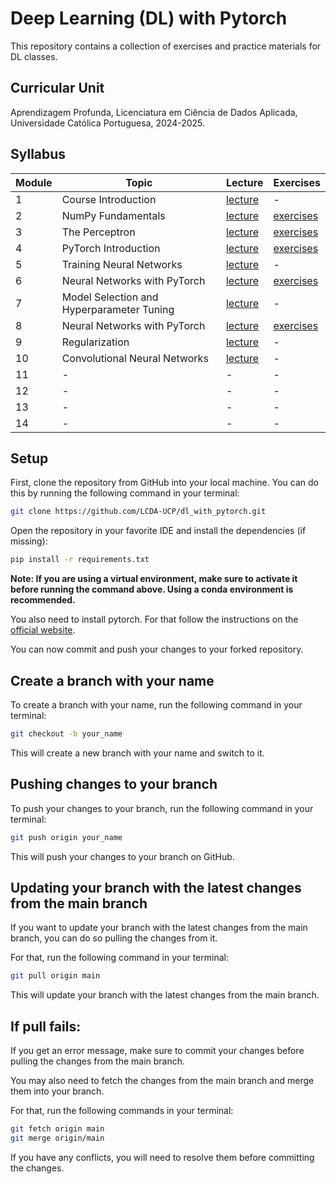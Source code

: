 # Deep Learning (DL) with Pytorch


This repository contains a collection of exercises and practice materials for DL classes.

## Curricular Unit
Aprendizagem Profunda, Licenciatura em Ciência de Dados Aplicada, Universidade Católica Portuguesa, 2024-2025.

## Syllabus

| **Module** | **Topic**                                 | **Lecture**                          | **Exercises**                        |
|------------|-------------------------------------------|--------------------------------------|--------------------------------------|
| 1          | Course Introduction                       | [lecture](lectures/DL-Session01.pdf) | -                                    |
| 2          | NumPy Fundamentals                        | [lecture](lectures/DL-Session02.pdf) | [exercises](exercises/session02)     |
| 3          | The Perceptron                            | [lecture](lectures/DL-Session03.pdf) | [exercises](exercises/session03)     |
| 4          | PyTorch Introduction                      | [lecture](lectures/DL-Session04.pdf) | [exercises](exercises/session04)     |
| 5          | Training Neural Networks                  | [lecture](lectures/DL-Session05.pdf) | -                                    |
| 6          | Neural Networks with PyTorch              | [lecture](lectures/DL-Session06.pdf) | [exercises](exercises/session06-08)  |
| 7          | Model Selection and Hyperparameter Tuning | [lecture](lectures/DL-Session07.pdf) | -                                    |
| 8          | Neural Networks with PyTorch              | [lecture](lectures/DL-Session08.pdf) | [exercises](exercises/session06-08)  |
| 9          | Regularization                            | [lecture](lectures/DL-Session09.pdf) | -                                    |
| 10         | Convolutional Neural Networks             | [lecture](lectures/DL-Session10.pdf) | -                                    |
| 11         | -                                         | -                                    | -                                    |
| 12         | -                                         | -                                    | -                                    |
| 13         | -                                         | -                                    | -                                    |
| 14         | -                                         | -                                    | -                                    |

## Setup

First, clone the repository from GitHub into your local machine. You can do this by running the following command in your terminal:

```bash
git clone https://github.com/LCDA-UCP/dl_with_pytorch.git
```

Open the repository in your favorite IDE and install the dependencies (if missing):
```bash
pip install -r requirements.txt
```

**Note: If you are using a virtual environment, make sure to activate it before running the command above. Using a conda environment is recommended.**

You also need to install pytorch. For that follow the instructions on the [official website](https://pytorch.org/get-started/locally/).

You can now commit and push your changes to your forked repository.

## Create a branch with your name

To create a branch with your name, run the following command in your terminal:

```bash
git checkout -b your_name
```

This will create a new branch with your name and switch to it.

## Pushing changes to your branch

To push your changes to your branch, run the following command in your terminal:

```bash
git push origin your_name
```

This will push your changes to your branch on GitHub.

## Updating your branch with the latest changes from the main branch

If you want to update your branch with the latest changes from the main branch, you can do so pulling the changes from it.

For that, run the following command in your terminal:

```bash
git pull origin main
```

This will update your branch with the latest changes from the main branch.

## If pull fails:

If you get an error message, make sure to commit your changes before pulling the changes from the main branch.

You may also need to fetch the changes from the main branch and merge them into your branch.

For that, run the following commands in your terminal:

```bash
git fetch origin main
git merge origin/main
```

If you have any conflicts, you will need to resolve them before committing the changes.
